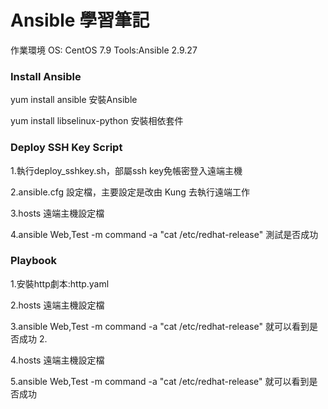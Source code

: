 # Ansible 學習筆記  

作業環境  OS: CentOS 7.9 Tools:Ansible 2.9.27 

### Install Ansible 

yum install ansible 安裝Ansible

yum install libselinux-python 安裝相依套件   

### Deploy SSH Key  Script

1.執行deploy_sshkey.sh，部屬ssh key免帳密登入遠端主機
 
2.ansible.cfg 設定檔，主要設定是改由 Kung 去執行遠端工作

3.hosts 遠端主機設定檔

4.ansible Web,Test -m command -a "cat /etc/redhat-release"  測試是否成功 

### Playbook

1.安裝http劇本:http.yaml
 
2.hosts 遠端主機設定檔

3.ansible Web,Test -m command -a "cat /etc/redhat-release"  就可以看到是否成功 2.

4.hosts 遠端主機設定檔

5.ansible Web,Test -m command -a "cat /etc/redhat-release"  就可以看到是否成功 
